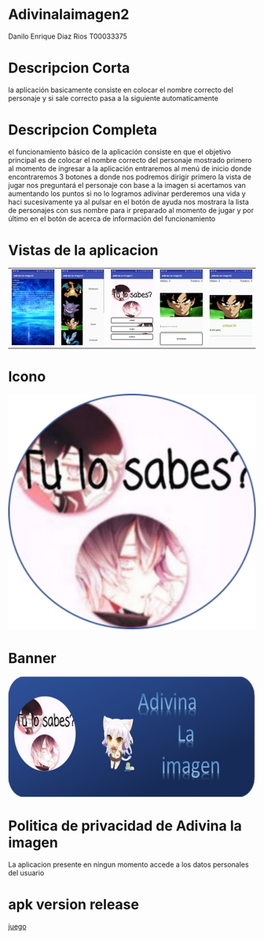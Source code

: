 # Adivinalaimagen2

Danilo Enrique Diaz Rios
T00033375	

# Descripcion Corta

la aplicación basicamente consiste en colocar el nombre correcto del personaje y si sale correcto pasa a la siguiente automaticamente 

# Descripcion Completa

el funcionamiento básico de la aplicación consiste en que el objetivo principal es de colocar el nombre correcto del personaje mostrado primero al momento de ingresar a la aplicación entraremos al menú de inicio donde encontraremos 3 botones a donde nos podremos dirigir primero la vista de jugar nos preguntará el personaje con base a la imagen si acertamos van aumentando los puntos si  no lo logramos adivinar perderemos una vida  y haci sucesivamente ya al pulsar en el botón de ayuda nos mostrara la lista de personajes con sus nombre para ir preparado al momento de jugar y por último en el botón de acerca de información del funcionamiento

# Vistas de la aplicacion

<table style="width:100%">
<tr>
        <td><img src="https://github.com/danilo-diaz-rios/Adivinalaimagen2/blob/master/acerca.jpeg"</th>
        <td><img src="https://github.com/danilo-diaz-rios/Adivinalaimagen2/blob/master/ayuda.jpeg"</th>
        <td><img src="https://github.com/danilo-diaz-rios/Adivinalaimagen2/blob/master/home.jpeg"</th>
        <td><img src="https://github.com/danilo-diaz-rios/Adivinalaimagen2/blob/master/jugar.jpeg"</th>
        <td><img src="https://github.com/danilo-diaz-rios/Adivinalaimagen2/blob/master/jucarcorrecto.jpeg"</th>
 </tr>
</table>

# Icono
<img src="https://github.com/danilo-diaz-rios/Adivinalaimagen2/blob/master/logo.png">

# Banner
<img src="https://github.com/danilo-diaz-rios/Adivinalaimagen2/blob/master/Banner.png">

# Politica de privacidad de Adivina la imagen

La aplicacion presente en ningun momento accede a los datos personales del usuario 

# apk version release

<a href="https://github.com/danilo-diaz-rios/Adivinalaimagen2/blob/master/app-release.apk?raw=true">juego</a>


       
